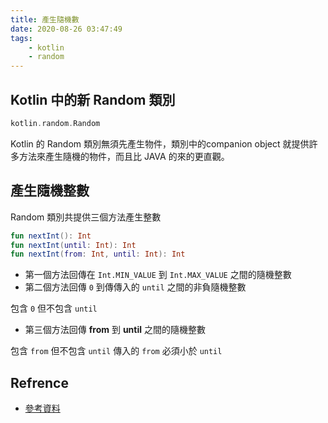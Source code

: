```yaml
---
title: 產生隨機數
date: 2020-08-26 03:47:49
tags: 
    - kotlin
    - random
---
```


## Kotlin 中的新 Random 類別

``` kotlin
kotlin.random.Random
```

Kotlin 的 Random 類別無須先產生物件，類別中的companion object 就提供許多方法來產生隨機的物件，而且比 JAVA 的來的更直觀。

<!-- more -->

## 產生隨機整數

Random 類別共提供三個方法產生整數

``` kotlin
fun nextInt(): Int
fun nextInt(until: Int): Int
fun nextInt(from: Int, until: Int): Int
```

* 第一個方法回傳在 `Int.MIN_VALUE` 到 `Int.MAX_VALUE` 之間的隨機整數  
* 第二個方法回傳 `0` 到傳傳入的 `until` 之間的非負隨機整數

包含 `0` 但不包含 `until`

* 第三個方法回傳 **from** 到 **until** 之間的隨機整數

包含 `from` 但不包含 `until`
傳入的 `from` 必須小於 `until`

## Refrence

- [參考資料](https://kotlinlang.org/api/latest/jvm/stdlib/kotlin.random/-random/)

